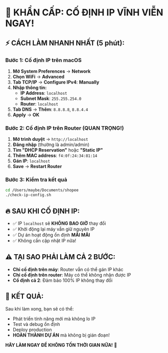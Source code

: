 # 🚨 KHẨN CẤP: CỐ ĐỊNH IP VĨNH VIỄN NGAY!

## ⚡ CÁCH LÀM NHANH NHẤT (5 phút):

### Bước 1: Cố định IP trên macOS
1. **Mở System Preferences** → **Network**
2. **Chọn WiFi** → **Advanced**
3. **Tab TCP/IP** → **Configure IPv4**: **Manually**
4. **Nhập thông tin:**
   - **IP Address**: `localhost`
   - **Subnet Mask**: `255.255.254.0`
   - **Router**: `localhost`
5. **Tab DNS** → **Thêm**: `8.8.8.8`, `8.8.4.4`
6. **Apply** → **OK**

### Bước 2: Cố định IP trên Router (QUAN TRỌNG!)
1. **Mở trình duyệt** → `http://localhost`
2. **Đăng nhập** (thường là admin/admin)
3. **Tìm "DHCP Reservation"** hoặc **"Static IP"**
4. **Thêm MAC address**: `f4:0f:24:34:81:14`
5. **Gán IP**: `localhost`
6. **Save** → **Restart Router**

### Bước 3: Kiểm tra kết quả
```bash
cd /Users/maybe/Documents/shopee
./check-ip-config.sh
```

## 🔥 SAU KHI CỐ ĐỊNH IP:
- ✅ IP `localhost` sẽ **KHÔNG BAO GIỜ** thay đổi
- ✅ Khởi động lại máy vẫn giữ nguyên IP
- ✅ Dự án hoạt động ổn định **MÃI MÃI**
- ✅ Không cần cập nhật IP nữa!

## ⚠️ TẠI SAO PHẢI LÀM CẢ 2 BƯỚC:
- **Chỉ cố định trên máy**: Router vẫn có thể gán IP khác
- **Chỉ cố định trên router**: Máy có thể không nhận được IP
- **Cố định cả 2**: Đảm bảo 100% IP không thay đổi

## 🎯 KẾT QUẢ:
Sau khi làm xong, bạn sẽ có thể:
- Phát triển tính năng mới mà không lo IP
- Test và debug ổn định
- Deploy production
- **HOÀN THÀNH DỰ ÁN** mà không bị gián đoạn!

**HÃY LÀM NGAY ĐỂ KHÔNG TỐN THỜI GIAN NỮA!** 🚀
